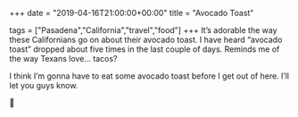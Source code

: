 +++
date = "2019-04-16T21:00:00+00:00"
title = "Avocado Toast"

tags = ["Pasadena","California","travel","food"]
+++
It’s adorable the way these Californians go on about their avocado toast. I have heard “avocado toast” dropped about five times in the last couple of days. Reminds me of the way Texans love... tacos? 

I think I’m gonna have to eat some avocado toast before I get out of here. I’ll let you guys know.

🥑 